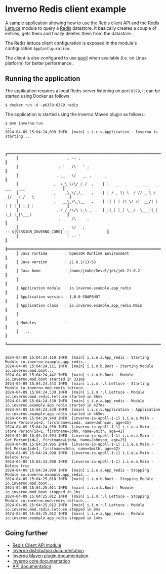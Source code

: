 [inverno-core-root-doc]: https://github.com/inverno-io/inverno-core/blob/master/doc/reference-guide.md
[inverno-dist-root]: https://github.com/inverno-io/inverno-dist
[inverno-tool-maven-plugin]: https://github.com/inverno-io/inverno-tools/blob/master/inverno-maven-plugin
[inverno-javadoc]: https://inverno.io/docs/release/api/index.html

[inverno-mod-redis]: https://github.com/inverno-io/inverno-mods/blob/master/inverno-redis/

[epoll]: https://en.wikipedia.org/wiki/Epoll
[lettuce]: https://lettuce.io
[redis]: https://redis.io

# Inverno Redis client example

A sample application showing how to use the Redis client API and the Redis [Lettuce][lettuce] module to query a [Redis][redis] datastore. It basically creates a couple of entries, gets them and finally deletes them from the datastore.

The Redis lettuce client configuration is exposed in the module's configuration `AppConfiguration`.

The client is also configured to use [epoll][epoll] when available (i.e. on Linux platform) for better performance.

## Running the application

The application requires a local Redis server listening on port `6379`, it can be started using Docker as follows:

```plaintext
$ docker run -d -p6379:6379 redis
```

The application is started using the Inverno Maven plugin as follows:

```plaintext
$ mvn inverno:run
...
2024-04-09 15:04:24,099 INFO  [main] i.i.c.v.Application - Inverno is starting...


     ╔════════════════════════════════════════════════════════════════════════════════════════════╗
     ║                      , ~~ ,                                                                ║
     ║                  , '   /\   ' ,                                                            ║
     ║                 , __   \/   __ ,      _                                                    ║
     ║                ,  \_\_\/\/_/_/  ,    | |  ___  _    _  ___   __  ___   ___                 ║
     ║                ,    _\_\/_/_    ,    | | / _ \\ \  / // _ \ / _|/ _ \ / _ \                ║
     ║                ,   __\_/\_\__   ,    | || | | |\ \/ /|  __/| | | | | | |_| |               ║
     ║                 , /_/ /\/\ \_\ ,     |_||_| |_| \__/  \___||_| |_| |_|\___/                ║
     ║                  ,     /\     ,                                                            ║
     ║                    ,   \/   ,                                  -- ${VERSION_INVERNO_CORE} --                 ║
     ║                      ' -- '                                                                ║
     ╠════════════════════════════════════════════════════════════════════════════════════════════╣
     ║ Java runtime        : OpenJDK Runtime Environment                                          ║
     ║ Java version        : 21.0.2+13-58                                                         ║
     ║ Java home           : /home/jkuhn/Devel/jdk/jdk-21.0.2                                     ║
     ║                                                                                            ║
     ║ Application module  : io.inverno.example.app_redis                                         ║
     ║ Application version : 1.0.0-SNAPSHOT                                                       ║
     ║ Application class   : io.inverno.example.app_redis.Main                                    ║
     ║                                                                                            ║
     ║ Modules             :                                                                      ║
     ║  ...                                                                                       ║
     ╚════════════════════════════════════════════════════════════════════════════════════════════╝


2024-04-09 15:04:24,110 INFO  [main] i.i.e.a.App_redis - Starting Module io.inverno.example.app_redis...
2024-04-09 15:04:24,111 INFO  [main] i.i.m.b.Boot - Starting Module io.inverno.mod.boot...
2024-04-09 15:04:24,442 INFO  [main] i.i.m.b.Boot - Module io.inverno.mod.boot started in 331ms
2024-04-09 15:04:24,443 INFO  [main] i.i.m.r.l.Lettuce - Starting Module io.inverno.mod.redis.lettuce...
2024-04-09 15:04:24,530 INFO  [main] i.i.m.r.l.Lettuce - Module io.inverno.mod.redis.lettuce started in 86ms
2024-04-09 15:04:24,530 INFO  [main] i.i.e.a.App_redis - Module io.inverno.example.app_redis started in 427ms
2024-04-09 15:04:24,530 INFO  [main] i.i.c.v.Application - Application io.inverno.example.app_redis started in 465ms
2024-04-09 15:04:24,949 INFO  [inverno-io-epoll-1-1] i.i.e.a.Main - Store Person{id=2, firstname=Linda, name=Johnson, age=25}
2024-04-09 15:04:24,950 INFO  [inverno-io-epoll-1-1] i.i.e.a.Main - Store Person{id=1, firstname=John, name=Smith, age=42}
2024-04-09 15:04:24,994 INFO  [inverno-io-epoll-1-1] i.i.e.a.Main - Get Person{id=2, firstname=Linda, name=Johnson, age=25}
2024-04-09 15:04:24,995 INFO  [inverno-io-epoll-1-1] i.i.e.a.Main - Get Person{id=1, firstname=John, name=Smith, age=42}
2024-04-09 15:04:24,998 INFO  [inverno-io-epoll-1-1] i.i.e.a.Main - Delete true
2024-04-09 15:04:24,998 INFO  [inverno-io-epoll-1-1] i.i.e.a.Main - Delete true
2024-04-09 15:04:24,998 INFO  [main] i.i.e.a.App_redis - Stopping Module io.inverno.example.app_redis...
2024-04-09 15:04:25,010 INFO  [main] i.i.m.b.Boot - Stopping Module io.inverno.mod.boot...
2024-04-09 15:04:25,011 INFO  [main] i.i.m.b.Boot - Module io.inverno.mod.boot stopped in 1ms
2024-04-09 15:04:25,012 INFO  [main] i.i.m.r.l.Lettuce - Stopping Module io.inverno.mod.redis.lettuce...
2024-04-09 15:04:25,012 INFO  [main] i.i.m.r.l.Lettuce - Module io.inverno.mod.redis.lettuce stopped in 0ms
2024-04-09 15:04:25,012 INFO  [main] i.i.e.a.App_redis - Module io.inverno.example.app_redis stopped in 14ms
```

## Going further

- [Redis Client API module][inverno-mod-redis]
- [Inverno distribution documentation][inverno-dist-root]
- [Inverno Maven plugin documentation][inverno-tool-maven-plugin]
- [Inverno core documentation][inverno-core-root-doc]
- [API documentation][inverno-javadoc]
